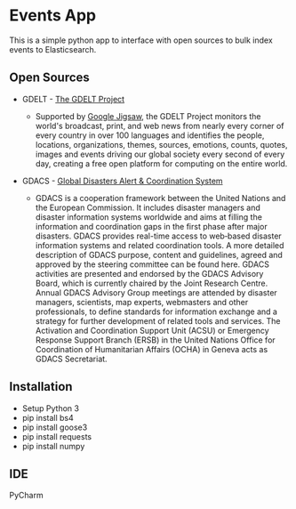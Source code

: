 # Events App

This is a simple python app to interface with open sources to bulk index events to Elasticsearch.

## Open Sources
* GDELT - [The GDELT Project](https://www.gdeltproject.org/about.html)
    * Supported by [Google Jigsaw](https://jigsaw.google.com/), the GDELT Project monitors the world's broadcast, print, and web news from nearly every corner of every country in over 100 languages and identifies the people, locations, organizations, themes, sources, emotions, counts, quotes, images and events driving our global society every second of every day, creating a free open platform for computing on the entire world.

* GDACS - [Global Disasters Alert & Coordination System](http://www.gdacs.org/About/overview.aspx)
    * GDACS is a cooperation framework between the United Nations and the European Commission. It includes disaster managers and disaster information systems worldwide and aims at filling the information and coordination gaps in the first phase after major disasters. GDACS provides real-time access to web‐based disaster information systems and related coordination tools. A more detailed description of GDACS purpose, content and guidelines, agreed and approved by the steering committee can be found here. GDACS activities are presented and endorsed by the GDACS Advisory Board, which is currently chaired by the Joint Research Centre. Annual GDACS Advisory Group meetings are attended by disaster managers, scientists, map experts, webmasters and other professionals, to define standards for information exchange and a strategy for further development of related tools and services. The Activation and Coordination Support Unit (ACSU) or Emergency Response Support Branch (ERSB) in the United Nations Office for Coordination of Humanitarian Affairs (OCHA) in Geneva acts as GDACS Secretariat. 

## Installation
* Setup Python 3
* pip install bs4
* pip install goose3
* pip install requests
* pip install numpy

## IDE
PyCharm

